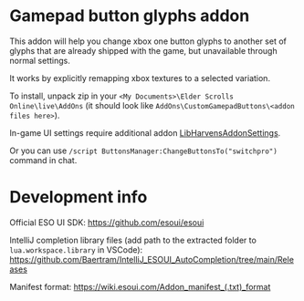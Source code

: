 # Gamepad button glyphs addon
This addon will help you change xbox one button glyphs to another set of glyphs that are already shipped with the game, but unavailable through normal settings.

It works by explicitly remapping xbox textures to a selected variation.

To install, unpack zip in your `<My Documents>\Elder Scrolls Online\live\AddOns` (it should look like `AddOns\CustomGamepadButtons\<addon files here>`).

In-game UI settings require additional addon [LibHarvensAddonSettings](https://www.esoui.com/downloads/info584-HarvensAddonSettings.html).

Or you can use `/script ButtonsManager:ChangeButtonsTo("switchpro")` command in chat.

# Development info
Official ESO UI SDK: https://github.com/esoui/esoui

IntelliJ completion library files (add path to the extracted folder to `lua.workspace.library` in VSCode): https://github.com/Baertram/IntelliJ_ESOUI_AutoCompletion/tree/main/Releases

Manifest format: https://wiki.esoui.com/Addon_manifest_(.txt)_format